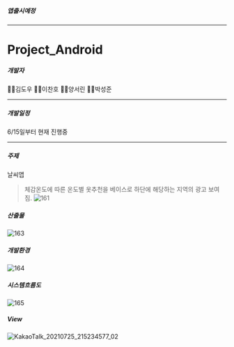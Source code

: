 ##### 앱출시예정 

------------------------------------------
# Project_Android

##### 개발자

🙋‍♂️김도우 🙋‍♂️이찬호 🙋‍♀️양서린 🙋‍♂️박성준

----

##### 개발일정

6/15일부터 현재 진행중

------------------------------------------

##### 주제

날씨앱

> 체감온도에 따른 온도별 옷추천을 베이스로 하단에 해당하는 지역의 광고 보여짐.
![161](https://user-images.githubusercontent.com/80452660/126900395-4128f1fd-0ff2-40ad-a313-64e8accb7c4a.jpg)


##### 산출물
![163](https://user-images.githubusercontent.com/80452660/126900391-17404b84-e06e-4cfd-ba11-49cfb99047d5.jpg)
##### 개발환경
![164](https://user-images.githubusercontent.com/80452660/126900392-d2c318e9-a4be-4aca-a354-dd540bbac932.jpg)
##### 시스템흐름도
![165](https://user-images.githubusercontent.com/80452660/126900394-add2ac6b-64c8-4b3f-95c0-9ec25e252e09.jpg)
##### View
![KakaoTalk_20210725_215234577_02](https://user-images.githubusercontent.com/80452660/126900539-2376e71f-1873-454a-a9c1-943b5e17fe7f.jpg)


